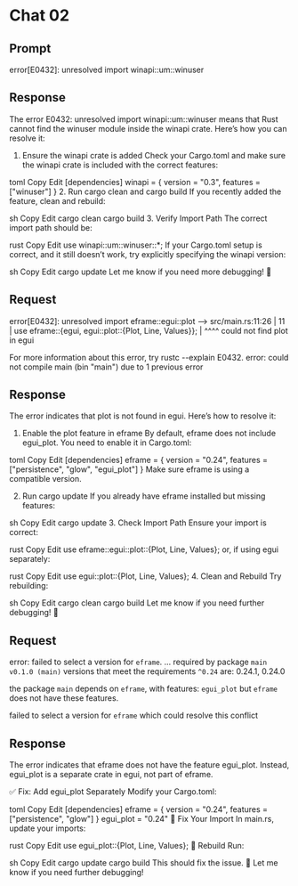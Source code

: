 # Chat 02

## Prompt

error[E0432]: unresolved import winapi::um::winuser

## Response

The error E0432: unresolved import winapi::um::winuser means that Rust cannot find the winuser module inside the winapi crate. Here’s how you can resolve it:

1. Ensure the winapi crate is added
Check your Cargo.toml and make sure the winapi crate is included with the correct features:

toml
Copy
Edit
[dependencies]
winapi = { version = "0.3", features = ["winuser"] }
2. Run cargo clean and cargo build
If you recently added the feature, clean and rebuild:

sh
Copy
Edit
cargo clean
cargo build
3. Verify Import Path
The correct import path should be:

rust
Copy
Edit
use winapi::um::winuser::*;
If your Cargo.toml setup is correct, and it still doesn’t work, try explicitly specifying the winapi version:

sh
Copy
Edit
cargo update
Let me know if you need more debugging! 🚀


## Request

error[E0432]: unresolved import eframe::egui::plot
  --> src/main.rs:11:26
   |
11 | use eframe::{egui, egui::plot::{Plot, Line, Values}};
   |                          ^^^^ could not find plot in egui

For more information about this error, try rustc --explain E0432.
error: could not compile main (bin "main") due to 1 previous error

## Response

The error indicates that plot is not found in egui. Here’s how to resolve it:

1. Enable the plot feature in eframe
By default, eframe does not include egui_plot. You need to enable it in Cargo.toml:

toml
Copy
Edit
[dependencies]
eframe = { version = "0.24", features = ["persistence", "glow", "egui_plot"] }
Make sure eframe is using a compatible version.

2. Run cargo update
If you already have eframe installed but missing features:

sh
Copy
Edit
cargo update
3. Check Import Path
Ensure your import is correct:

rust
Copy
Edit
use eframe::egui::plot::{Plot, Line, Values};
or, if using egui separately:

rust
Copy
Edit
use egui::plot::{Plot, Line, Values};
4. Clean and Rebuild
Try rebuilding:

sh
Copy
Edit
cargo clean
cargo build
Let me know if you need further debugging! 🚀

## Request

error: failed to select a version for `eframe`.
    ... required by package `main v0.1.0 (main)`
versions that meet the requirements `^0.24` are: 0.24.1, 0.24.0

the package `main` depends on `eframe`, with features: `egui_plot` but `eframe` does not have these features.


failed to select a version for `eframe` which could resolve this conflict

## Response

The error indicates that eframe does not have the feature egui_plot. Instead, egui_plot is a separate crate in egui, not part of eframe.

✅ Fix: Add egui_plot Separately
Modify your Cargo.toml:

toml
Copy
Edit
[dependencies]
eframe = { version = "0.24", features = ["persistence", "glow"] }
egui_plot = "0.24"
📌 Fix Your Import
In main.rs, update your imports:

rust
Copy
Edit
use egui_plot::{Plot, Line, Values};
🔄 Rebuild
Run:

sh
Copy
Edit
cargo update
cargo build
This should fix the issue. 🚀 Let me know if you need further debugging!
















